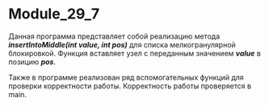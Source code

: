 # Module_29_7

Данная программа представляет собой реализацию метода ***insertIntoMiddle(int value, int pos)*** для списка мелкогранулярной блокировкой. Функция вставляет узел с переданным значением ***value*** в позицию ***pos***.

Также в программе реализован ряд вспомогательных функций для проверки корректности работы. Корректность работы проверяется в main.
